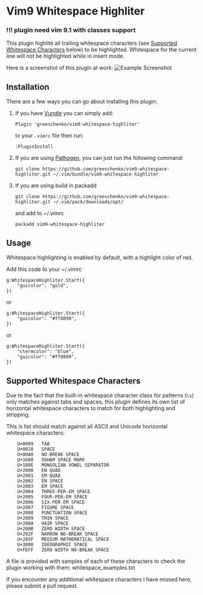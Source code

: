 # Vim9 Whitespace Highliter

### !!! plugin need vim 9.1 with classes support

This plugin highlite all trailing whitespace characters (see [Supported Whitespace
Characters](#supported-whitespace-characters) below) to be highlighted. Whitespace for the current line will
not be highlighted while in insert mode.

Here is a screenshot of this plugin at work:
![Example Screenshot](https://i.imgur.com/ttfmPXa.png)

## Installation
There are a few ways you can go about installing this plugin:

1.  If you have [Vundle](https://github.com/gmarik/Vundle.vim) you can simply add:
    ```vim
    Plugin 'greeschenko/vim9-whitespace-highliter'
    ```
    to your `.vimrc` file then run:
    ```vim
    :PluginInstall
    ```
2.  If you are using [Pathogen](https://github.com/tpope/vim-pathogen), you can just run the following command:
    ```
    git clone https://github.com/greeschenko/vim9-whitespace-highliter.git ~/.vim/bundle/vim9-whitespace-highliter
    ```
3.  If you are using build in packadd
    ```
    git clone https://github.com/greeschenko/vim9-whitespace-highliter.git ~/.vim/pack/downloads/opt/
    ```
    and add to ~/.vimrc
    ```vim
    packadd vim9-whitespace-highliter
    ```

## Usage
Whitespace highlighting is enabled by default, with a highlight color of red.

Add this code to your ~/.vimrc

```
g:WhitespaceHighliter.Start({
    "guicolor": "gold",
})
```
or
```
g:WhitespaceHighliter.Start({
    "guicolor": "#ff8899",
})
```
or
```
g:WhitespaceHighliter.Start({
    "ctermcolor": "blue",
    "guicolor": "#ff8899",
})
```


## Supported Whitespace Characters
Due to the fact that the built-in whitespace character class for patterns (`\s`)
only matches against tabs and spaces, this plugin defines its own list of
horizontal whitespace characters to match for both highlighting and stripping.

This is list should match against all ASCII and Unicode horizontal whitespace
characters:
```
    U+0009   TAB
    U+0020   SPACE
    U+00A0   NO-BREAK SPACE
    U+1680   OGHAM SPACE MARK
    U+180E   MONGOLIAN VOWEL SEPARATOR
    U+2000   EN QUAD
    U+2001   EM QUAD
    U+2002   EN SPACE
    U+2003   EM SPACE
    U+2004   THREE-PER-EM SPACE
    U+2005   FOUR-PER-EM SPACE
    U+2006   SIX-PER-EM SPACE
    U+2007   FIGURE SPACE
    U+2008   PUNCTUATION SPACE
    U+2009   THIN SPACE
    U+200A   HAIR SPACE
    U+200B   ZERO WIDTH SPACE
    U+202F   NARROW NO-BREAK SPACE
    U+205F   MEDIUM MATHEMATICAL SPACE
    U+3000   IDEOGRAPHIC SPACE
    U+FEFF   ZERO WIDTH NO-BREAK SPACE
```

A file is provided with samples of each of these characters to check the plugin
working with them: whitespace_examples.txt

If you encounter any additional whitespace characters I have missed here,
please submit a pull request.

